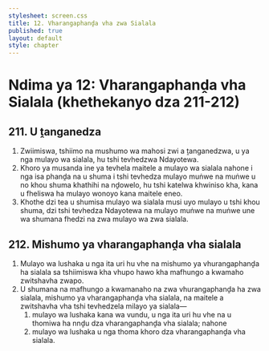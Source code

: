 ```yaml
---
stylesheet: screen.css
title: 12. Vharangaphanḓa vha zwa Sialala
published: true
layout: default
style: chapter
---
```


# Ndima ya 12: Vharangaphanḓa vha Sialala (khethekanyo dza 211-212)

## 211. U ṱanganedza

1.	Zwiimiswa, tshiimo na mushumo wa mahosi zwi a ṱanganedzwa, u ya nga mulayo wa sialala, hu tshi tevhedzwa Ndayotewa.
2.	Khoro ya musanda ine ya tevhela maitele a mulayo wa sialala nahone i nga isa phanḓa na u shuma i tshi tevhedza mulayo muṅwe na muṅwe u no khou shuma khathihi na nḓowelo, hu tshi katelwa khwiniso kha, kana u fheliswa ha mulayo wonoyo kana maitele eneo.
3.	Khothe dzi tea u shumisa mulayo wa sialala musi uyo mulayo u tshi khou shuma, dzi tshi tevhedza Ndayotewa na mulayo muṅwe na muṅwe une wa shumana fhedzi na zwa mulayo wa zwa sialala.

## 212. Mishumo ya vharangaphanḓa vha sialala

1.	Mulayo wa lushaka u nga ita uri hu vhe na mishumo ya vhurangaphanḓa ha sialala sa tshiimiswa kha vhupo hawo kha mafhungo a kwamaho zwitshavha zwapo.
2.	U shumana na mafhungo a kwamanaho na zwa vhurangaphanḓa ha zwa sialala, mishumo ya vharangaphanḓa vha sialala, na maitele a zwitshavha vha tshi tevhedzela milayo ya sialala—
	1.	mulayo wa lushaka kana wa vundu, u nga ita uri hu vhe na u thomiwa ha nnḓu dza vharangaphanḓa vha sialala; nahone
	1.	mulayo wa lushaka u nga thoma khoro dza vharangaphanḓa vha sialala.
